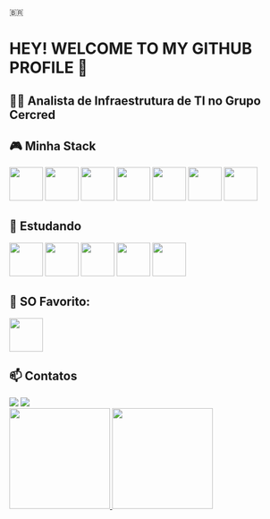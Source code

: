 🇧🇷
# HEY! WELCOME TO MY GITHUB PROFILE 👋

## 🧑‍🏭 Analista de Infraestrutura de TI no Grupo Cercred
 
## 🎮 Minha Stack

<div>  <img src="https://cdn.jsdelivr.net/gh/devicons/devicon/icons/docker/docker-original-wordmark.svg" width="60" height="60"/>
  <img src="https://cdn.jsdelivr.net/gh/devicons/devicon/icons/vagrant/vagrant-original.svg" width="60" height="60"/>
  <img src="https://cdn.jsdelivr.net/gh/devicons/devicon/icons/ansible/ansible-original-wordmark.svg" width="60" height="60"/>
  <img src="https://cdn.jsdelivr.net/gh/devicons/devicon/icons/git/git-original-wordmark.svg" width="60" height="60"/>
  <img src="https://cdn.jsdelivr.net/gh/devicons/devicon/icons/terraform/terraform-original-wordmark.svg" width="60" height="60"/>
  <img src="https://cdn.jsdelivr.net/gh/devicons/devicon/icons/grafana/grafana-original-wordmark.svg" width="60" height="60"/>
  <img src="https://symbols.getvecta.com/stencil_104/1_zabbix-icon.2cccbef4e8.svg" width="60" height="60"/>
</div>          

## 🧠 Estudando

<div>
  <img src="https://cdn.jsdelivr.net/gh/devicons/devicon/icons/kubernetes/kubernetes-plain-wordmark.svg" width="60" height="60"/>    
  <img src="https://cdn.jsdelivr.net/gh/devicons/devicon/icons/amazonwebservices/amazonwebservices-original-wordmark.svg" width="60" height="60"/>
  <img src="https://cdn.jsdelivr.net/gh/devicons/devicon/icons/jenkins/jenkins-original.svg" width="60" height="60"/>
  <img src="https://cdn.jsdelivr.net/gh/devicons/devicon/icons/nodejs/nodejs-original-wordmark.svg" width="60" height="60"/>
  <img src="https://cdn.jsdelivr.net/gh/devicons/devicon/icons/javascript/javascript-plain.svg" width="60" height="60"/> 
</div>

 ## 🤩 SO Favorito:
 
 <img src="https://cdn.jsdelivr.net/gh/devicons/devicon/icons/fedora/fedora-original.svg" width="60" height="60"/>

## 📫 Contatos

<div>
<a href="https://www.linkedin.com/in/arthurbreis" target="_blank"><img src="https://img.shields.io/badge/-LinkedIn-%230077B5?style=for-the-badge&logo=linkedin&logoColor=white" target="_blank"></a>  
<a href = "mailto:arthur_dos_reis@hotmail.com"><img src="https://img.shields.io/badge/Email-D14836?style=for-the-badge&logo=gmail&logoColor=white" target="_blank"></a>
</div>

<div>
<a href="https://github.com/arthurbreis">
<img height="180em" src="https://github-readme-stats.vercel.app/api/top-langs/?username=arthurbreis&layout=compact&langs_count=7&theme=dracula"/>
<img height="180em" src="https://github-readme-stats.vercel.app/api?username=arthurbreis&show_icons=true&theme=dracula&include_all_commits=true&count_private=true"/>
</div>
